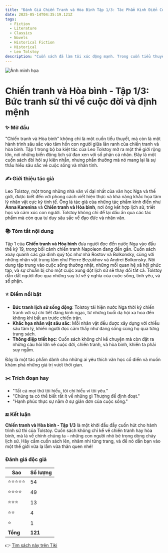 ```yaml
---
title: "Đánh Giá Chiến Tranh và Hòa Bình Tập 1/3: Tác Phẩm Kinh Điển Của Tolstoy"
date: 2025-05-14T04:35:19.121Z
tags:
  - Fiction
  - Literature
  - Classics
  - Novels
  - Historical Fiction
  - Historical
  - Leo Tolstoy
description: "Cuốn sách đã làm tôi xúc động mạnh. Trong cuốn tiểu thuyết, biện chứng tâm hồn đã hòa nhập với triết lý, với sự vận động của lịch sử, và trong sự hòa hợp đó kết tinh rất nhiều vấn đề trọng yếu của thời đại chúng ta - Nhà văn, nhà thơ Nguyễn Đinh Thi"
---
```


![Ảnh minh họa](https://images-na.ssl-images-amazon.com/images/S/compressed.photo.goodreads.com/books/1518599327i/38542943.jpg) 

# Chiến tranh và Hòa bình - Tập 1/3: Bức tranh sử thi về cuộc đời và định mệnh

### ✨ Mở đầu  
"Chiến tranh và Hòa bình" không chỉ là một cuốn tiểu thuyết, mà còn là một hành trình sâu sắc vào tâm hồn con người giữa lằn ranh của chiến tranh và hòa bình. Tập 1 trong bộ ba kiệt tác của Leo Tolstoy mở ra một thế giới rộng lớn, nơi những biến động lịch sử đan xen với số phận cá nhân. Đây là một cuốn sách đòi hỏi sự kiên nhẫn, nhưng phần thưởng mà nó mang lại là sự thấu hiểu sâu sắc về cuộc sống và nhân tính.

### ✍️ Giới thiệu tác giả  
Leo Tolstoy, một trong những nhà văn vĩ đại nhất của văn học Nga và thế giới, được biết đến với phong cách viết hiện thực và khả năng khắc họa tâm lý nhân vật cực kỳ tinh tế. Ông là tác giả của những tác phẩm kinh điển như **Anna Karenina** và **Chiến tranh và Hòa bình**, nơi ông kết hợp lịch sử, triết học và cảm xúc con người. Tolstoy không chỉ để lại dấu ấn qua các tác phẩm mà còn qua tư duy sâu sắc về đạo đức và nhân văn.

### 📚 Tóm tắt nội dung  
Tập 1 của **Chiến tranh và Hòa bình** đưa người đọc đến nước Nga vào đầu thế kỷ 19, trong bối cảnh chiến tranh Napoleon đang đến gần. Cuốn sách xoay quanh các gia đình quý tộc như nhà Rostov và Bolkonsky, cùng với những nhân vật trung tâm như Pierre Bezukhov và Andrei Bolkonsky. Nội dung tập trung vào cuộc sống thường nhật, những mối quan hệ xã hội phức tạp, và sự chuẩn bị cho một cuộc xung đột lịch sử sẽ thay đổi tất cả. Tolstoy dẫn dắt người đọc qua những suy tư về ý nghĩa của cuộc sống, tình yêu, và số phận.

### ⭐ Điểm nổi bật  
- **Bức tranh lịch sử sống động**: Tolstoy tái hiện nước Nga thời kỳ chiến tranh với sự chi tiết đáng kinh ngạc, từ những buổi dạ hội xa hoa đến không khí bất an trước chiến trận.  
- **Khắc họa nhân vật sâu sắc**: Mỗi nhân vật đều được xây dựng với chiều sâu tâm lý, khiến người đọc cảm thấy như đang sống cùng họ qua từng trang sách.  
- **Thông điệp triết học**: Cuốn sách không chỉ kể chuyện mà còn đặt ra những câu hỏi lớn về cuộc đời, chiến tranh, và hòa bình, khiến ta phải suy ngẫm.  

Đây là một tác phẩm dành cho những ai yêu thích văn học cổ điển và muốn khám phá những giá trị vượt thời gian.

### ✂️ Trích đoạn hay  
- "Tất cả mọi thứ tôi hiểu, tôi chỉ hiểu vì tôi yêu."  
- "Chúng ta có thể biết rất ít về những gì Thượng đế định đoạt."  
- "Hạnh phúc thực sự nằm ở sự giản đơn của cuộc sống."  

### 🔚 Kết luận  
**Chiến tranh và Hòa bình - Tập 1/3** là một khởi đầu đầy cuốn hút cho hành trình sử thi của Tolstoy. Cuốn sách không chỉ kể về chiến tranh hay hòa bình, mà là về chính chúng ta – những con người nhỏ bé trong dòng chảy lịch sử. Hãy cầm cuốn sách lên, nhâm nhi từng trang, và để nó dẫn bạn vào một thế giới vừa lạ lẫm vừa thân quen nhé!


### Đánh giá độc giả

| Sao    | Số lượng |
|--------|----------|
| ⭐⭐⭐⭐⭐ | 54 |
| ⭐⭐⭐⭐ | 49 |
| ⭐⭐⭐ | 13 |
| ⭐⭐ | 4 |
| ⭐ | 1 |
| **Tổng** | **121** |


👉 [Tìm sách này trên Tiki](https://tiki.vn/search?q=Chi%E1%BA%BFn%20Tranh%20v%C3%A0%20H%C3%B2a%20B%C3%ACnh)
